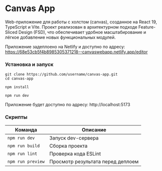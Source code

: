 # Canvas App

Web-приложение для работы с холстом (canvas), созданное на React 19, TypeScript и Vite. Проект реализован в архитектурном подходе Feature-Sliced Design (FSD), что обеспечивает удобное масштабирование и лёгкое добавление новых функциональных модулей.

Приложение задеплоено на Netlify и доступно по адресу:
https://68e53cb5f4b8985305371218--canvaswebapp.netlify.app/editor

### Установка и запуск

```
git clone https://github.com/username/canvas-app.git
cd canvas-app

npm install

npm run dev
```

Приложение будет доступно по адресу: http://localhost:5173

### Скрипты 

| Команда              | Описание                                          |
| -------------------- | ------------------------------------------------- |
| `npm run dev`        | Запуск dev-сервера                                |
| `npm run build`      | Сборка проекта                                    |
| `npm run lint`       | Проверка кода ESLint                              |
| `npm run preview`    | Просмотр результата перед деплоем                 |

